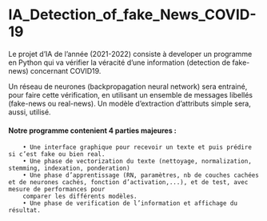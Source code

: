 # IA_Detection_of_fake_News_COVID-19


Le projet d’IA de l’année (2021-2022) consiste à developer un programme en Python qui va vérifier la véracité d’une information (detection de fake-news) concernant
COVID19.

Un réseau de neurones (backpropagation neural network) sera entrainé, pour faire cette vérification, en utilisant un ensemble de messages libellés (fake-news ou real-news). Un
modèle d’extraction d’attributs simple sera, aussi, utilisé.

#### Notre programme contenient 4 parties majeures : 

        • Une interface graphique pour recevoir un texte et puis prédire si c’est fake ou bien real.  
        • Une phase de vectorization du texte (nettoyage, normalization, stemming, indexation, ponderation)   
        • Une phase d’apprentissage (RN, paramètres, nb de couches cachées et de neurones cachés, fonction d’activation,...), et de test, avec mesure de performances pour       
        comparer les différents modèles.  
        • Une phase de verification de l’information et affichage du résultat. 
